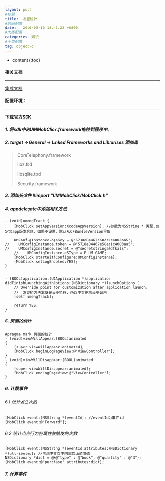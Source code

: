```yaml
---
layout: post
#标题
title:  友盟统计
#时间配置
date:   2016-05-16 18:42:22 +0800
#大类配置
categories: 知识
#小类配置
tag: object-c
---
```


* content
{:toc}


#### 相关文档
---

<a href="http://dev.umeng.com/analytics/ios-doc/integration" target="_blank">集成文档</a><br>

#### 配置环境：
---

**下载<a href="http://dev.umeng.com/analytics/ios-doc/sdk-download" target="_blank">官方SDK</a><br>**

##### 1. 将sdk中的UMMobClick.framework拖拉到程序中。

##### 2. target -> General -> Linked Frameworks and Librarises 添加库

> CoreTelephony.framework
> 
> libz.tbd
> 
> libsqlite.tbd 
> 
> Security.framework

##### 3. 添加头文件 #import "UMMobClick/MobClick.h"

##### 4. appdelegate中添加相关方法

```objc
- (void)umengTrack {
    [MobClick setAppVersion:XcodeAppVersion]; //参数为NSString * 类型,自定义app版本信息，如果不设置，默认从CFBundleVersion里取
    
    UMConfigInstance.appKey = @"5718e84467e58ec1c4003aa5";
//    UMConfigInstance.token = @"5718e84467e58ec1c4003aa5";
//    UMConfigInstance.secret = @"secretstringaldfkals";
    //    UMConfigInstance.eSType = E_UM_GAME;
    [MobClick startWithConfigure:UMConfigInstance];
    [MobClick setLogEnabled:YES];
}


- (BOOL)application:(UIApplication *)application didFinishLaunchingWithOptions:(NSDictionary *)launchOptions {
    // Override point for customization after application launch.
    //  友盟的方法本身是异步执行，所以不需要再异步调用
    [self umengTrack];
    
    return YES;
}
```

##### 5. 页面的统计

```objc
#pragma mark 页面的统计
- (void)viewWillAppear:(BOOL)animated
{
    [super viewWillAppear:animated];
    [MobClick beginLogPageView:@"ViewController"];
}
- (void)viewWillDisappear:(BOOL)animated
{
    [super viewWillDisappear:animated];
    [MobClick endLogPageView:@"ViewController"];
}
```

##### 6. 计数事件

###### 6.1 统计发生次数

```objc
[MobClick event:(NSString *)eventId]; //eventId为事件id
[MobClick event:@"Forward"];
```

###### 6.2 统计点击行为各属性被触发的次数

```objc
[MobClick event:(NSString *)eventId attributes:(NSDictionary *)attributes]; //考虑事件在不同属性上的取值
NSDictionary *dict = @{@"type" : @"book", @"quantity" : @"3"};
[MobClick event:@"purchase" attributes:dict];
```

##### 7. 计算事件